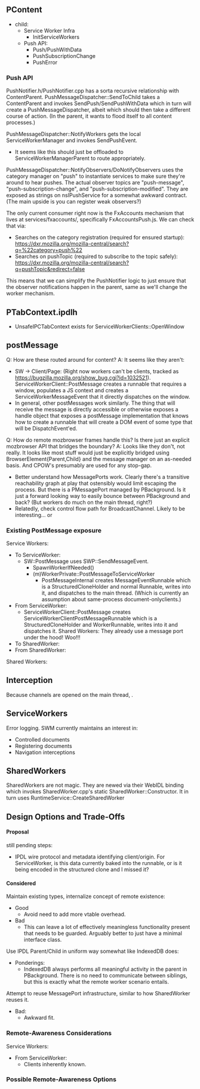 ## PContent ##

* child:
  * Service Worker Infra
    * InitServiceWorkers
  * Push API:
    * Push/PushWithData
    * PushSubscriptionChange
    * PushError

### Push API ###

PushNotifier.h/PushNotifier.cpp has a sorta recursive relationship with
ContentParent.  PushMessageDispatcher::SendToChild takes a ContentParent
and invokes SendPush/SendPushWithData which in turn will create a
PushMessageDispatcher, albeit which should then take a different course of
action.  (In the parent, it wants to flood itself to all content processes.)

PushMessageDispatcher::NotifyWorkers gets the local ServiceWorkerManager and
invokes SendPushEvent.
* It seems like this should just be offloaded to ServiceWorkerManagerParent to
  route appropriately.

PushMessageDispatcher::NotifyObservers/DoNotifyObservers uses the category
manager on "push" to instantiate services to make sure they're around to hear
pushes.  The actual observer topics are "push-message",
"push-subscription-change", and "push-subscription-modified".  They are exposed
as strings on nsIPushService for a somewhat awkward contract.  (The main upside
is you can register weak observers?)

The only current consumer right now is the FxAccounts mechanism that lives at
services/fxaccounts/, specifically FxAccountsPush.js.  We can check that via:
* Searches on the category registration (required for ensured startup):
  https://dxr.mozilla.org/mozilla-central/search?q=%22category+push%22
* Searches on pushTopic (required to subscribe to the topic safely):
  https://dxr.mozilla.org/mozilla-central/search?q=pushTopic&redirect=false

This means that we can simplify the PushNotifier logic to just ensure that the
observer notifications happen in the parent, same as we'll change the worker
mechanism.

## PTabContext.ipdlh

* UnsafeIPCTabContext exists for ServiceWorkerClients::OpenWindow

## postMessage ##

Q: How are these routed around for content?
A: It seems like they aren't:
* SW -> Client/Page: (Right now workers can't be clients, tracked as
  https://bugzilla.mozilla.org/show_bug.cgi?id=1032521).
  ServiceWorkerClient::PostMessage creates a runnable that requires a window,
  populates a JS context and creates a ServiceWorkerMessageEvent that it
  directly dispatches on the window.
* In general, other postMessages work similarly.  The thing that will receive
  the message is directly accessible or otherwise exposes a handle object that
  exposes a postMessage implementation that knows how to create a runnable that
  will create a DOM event of some type that will be DispatchEvent'ed.

Q: How do remote mozbrowser frames handle this?  Is there just an explicit
   mozbrowser API that bridges the boundary?
A: Looks like they don't, not really.  It looks like most stuff would just be
   explicitly bridged using BrowserElement{Parent,Child} and the message
   manager on an as-needed basis.  And CPOW's presumably are used for any
   stop-gap.

* Better understand how MessagePorts work.  Clearly there's a transitive
  reachability graph at play that ostensibly would limit escaping the process.
  But there is a PMessagePort managed by PBackground.  Is it just a forward
  looking way to easily bounce between PBackground and back?  (But workers do
  much on the main thread, right?)
* Relatedly, check control flow path for BroadcastChannel.  Likely to be
  interesting... or

### Existing PostMessage exposure ###

Service Workers:
* To ServiceWorker:
  * SW::PostMessage uses SWP::SendMessageEvent.
    * SpawnWorkerIfNeeded()
    * (m)WorkerPrivate::PostMessageToServiceWorker
      * PostMessageInternal creates MessageEventRunnable which is a
        StructuredCloneHolder and normal Runnable, writes into it, and
        dispatches to the main thread.  (Which is currently an assumption about
        same-process document-onlyclients.)
* From ServiceWorker:
  * ServiceWorkerClient::PostMessage creates
    ServiceWorkerClientPostMessageRunnable which is a StructuredCloneHolder and
    WorkerRunnable, writes into it and dispatches it.
Shared Workers:  They already use a message port under the hood! Woo!!!
* To SharedWorker:
* From SharedWorker:


Shared Workers:

## Interception ##

Because channels are opened on the main thread, .

## ServiceWorkers ##

Error logging.  SWM currently maintains an interest in:
* Controlled documents
* Registering documents
* Navigation interceptions

## SharedWorkers ##

SharedWorkers are not magic.  They are newed via their WebIDL binding which
invokes SharedWorker.cpp's static SharedWorker::Constructor.  It in turn uses
RuntimeService::CreateSharedWorker

## Design Options and Trade-Offs ##

#### Proposal

still pending steps:
* IPDL wire protocol and metadata identifying client/origin.  For ServiceWorker,
  is this data currently baked into the runnable, or is it being encoded in the
  structured clone and I missed it?

#### Considered

Maintain existing types, internalize concept of remote existence:
* Good
  * Avoid need to add more vtable overhead.
* Bad
  * This can leave a lot of effectively meaningless functionality present that
    needs to be guarded.  Arguably better to just have a minimal interface
    class.

Use IPDL Parent/Child in uniform way somewhat like IndexedDB does:
* Ponderings:
  * IndexedDB always performs all meaningful activity in the parent in
    PBackground.  There is no need to communicate between siblings, but this is
    exactly what the remote worker scenario entails.

Attempt to reuse MessagePort infrastructure, similar to how SharedWorker reuses
it.
* Bad:
  * Awkward fit.


### Remote-Awareness Considerations ###


Service Workers:
* From ServiceWorker:
  * Clients inherently known.

### Possible Remote-Awareness Options ###
